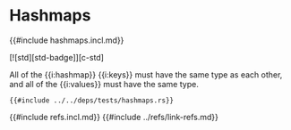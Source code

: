 # Hashmaps

{{#include hashmaps.incl.md}}

[![std][std-badge]][c-std]

All of the {{i:hashmap}} {{i:keys}} must have the same type as each other, and all of the {{i:values}} must have the same type.

```rust,editable
{{#include ../../deps/tests/hashmaps.rs}}
```

{{#include refs.incl.md}}
{{#include ../refs/link-refs.md}}
